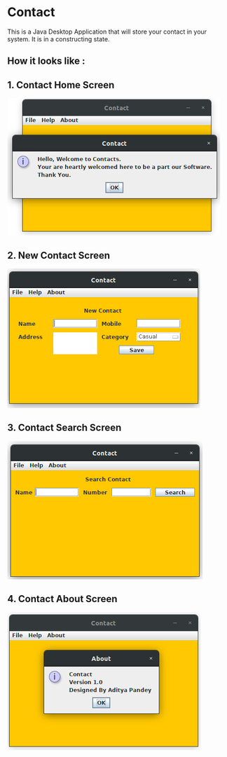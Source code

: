 # Contact
This is a Java Desktop Application that will store your contact in your system.
It is in a constructing state.
## How it looks like :
## 1. Contact Home Screen
![Java Application](contact.png)
## 2. New Contact Screen
![Java Application](contactNew.png)
## 3. Contact Search Screen
![Java Application](contactSearch.png)
## 4. Contact About Screen
![Java Application](contactAbout.png)
